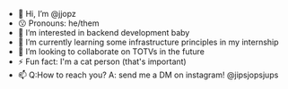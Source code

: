 - 👋 Hi, I’m @jjopz
- 😗 Pronouns: he/them
- 👀 I’m interested in backend development baby 
- 🌱 I’m currently learning some infrastructure principles in my internship
- 💞️ I’m looking to collaborate on TOTVs in the future
- ⚡ Fun fact: I'm a cat person (that's important)
- 📫 Q:How to reach you? A: send me a DM on instagram! @jipsjopsjups


